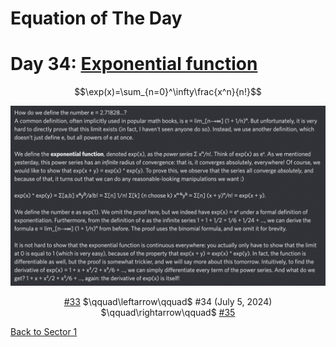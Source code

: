 # Equation of The Day

# Day 34: [Exponential function](https://en.wikipedia.org/wiki/Exponential_function)

$$\exp(x)=\sum_{n=0}^\infty\frac{x^n}{n!}$$

<picture><img alt="Day 34" src="0034.png"></picture>

<center><a href="0033.html">#33</a> $\qquad\leftarrow\qquad$ #34 (July 5, 2024) $\qquad\rightarrow\qquad$ <a href="0035.html">#35</a></center>

[Back to Sector 1](../0-63.md)